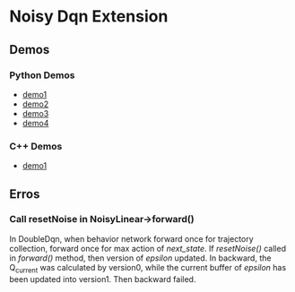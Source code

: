 # Noisy Dqn Extension

## Demos
### Python Demos
* [demo1](https://github-dotcom.gateway.web.tr/RoyalSkye/Atari-DRL/blob/master/Noisy_DQN/agent_noisy.py)
* [demo2](https://github-dotcom.gateway.web.tr/deligentfool/dqn_zoo/blob/master/Noisy%20DQN/noisy_dqn.py)
* [demo3](https://github.com/qfettes/DeepRL-Tutorials/blob/master/05.DQN-NoisyNets.ipynb)
* [demo4](https://github.com/cyoon1729/deep-Q-networks/blob/master/noisyDQN/noisy_dqn.py)

### C++ Demos
* [demo1](https://github.com/navneet-nmk/Pytorch-RL-CPP/blob/master/noisy.h)

## Erros
### Call resetNoise in NoisyLinear->forward()
In DoubleDqn, when behavior network forward once for trajectory collection, forward once for max action of *next_state*.
If *resetNoise()* called in *forward()* method, then version of *epsilon* updated. 
In backward, the Q<sub>current</sub> was calculated by version0, while the current buffer of *epsilon* has been updated into version1.
Then backward failed.